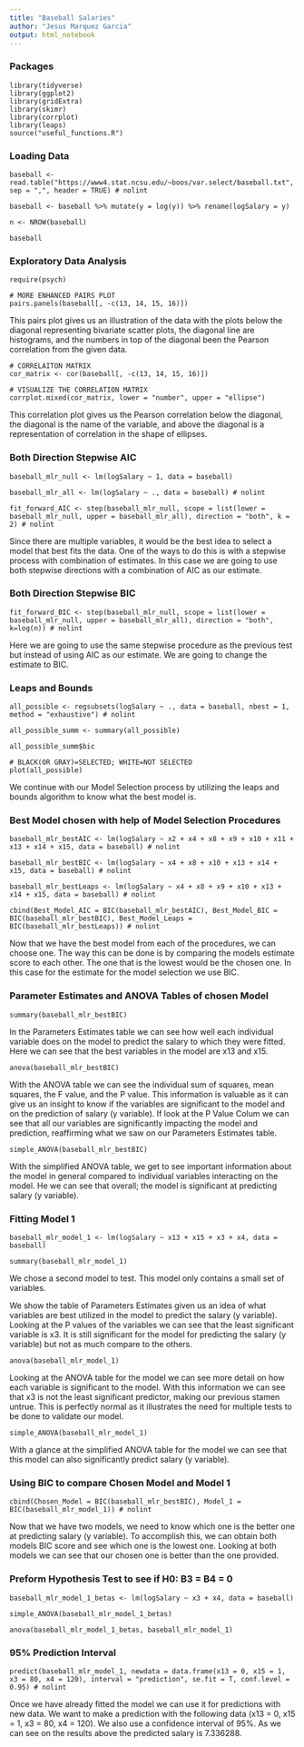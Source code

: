 ```yaml
---
title: "Baseball Salaries"
author: "Jesus Marquez Garcia"
output: html_notebook
---
```


### Packages
```{r, message = FALSE, warning = FALSE}
library(tidyverse)
library(ggplot2)
library(gridExtra)
library(skimr)
library(corrplot)
library(leaps)
source("useful_functions.R")
```

### Loading Data
```{r}
baseball <- read.table("https://www4.stat.ncsu.edu/~boos/var.select/baseball.txt", sep = ",", header = TRUE) # nolint

baseball <- baseball %>% mutate(y = log(y)) %>% rename(logSalary = y)

n <- NROW(baseball)

baseball
```

### Exploratory Data Analysis
```{r, message = FALSE, warning = FALSE}
require(psych)
```

```{r}
# MORE ENHANCED PAIRS PLOT
pairs.panels(baseball[, -c(13, 14, 15, 16)])
```

This pairs plot gives us an illustration of the data with the plots below the diagonal representing bivariate scatter plots, the diagonal line are histograms, and the numbers in top of the diagonal been the Pearson correlation from the given data.

```{r}
# CORRELAITON MATRIX
cor_matrix <- cor(baseball[, -c(13, 14, 15, 16)])

# VISUALIZE THE CORRELATION MATRIX
corrplot.mixed(cor_matrix, lower = "number", upper = "ellipse")
```

This correlation plot gives us the Pearson correlation below the diagonal, the diagonal is the name of the variable, and above the diagonal is a representation of correlation in the shape of ellipses.

### Both Direction Stepwise AIC 
```{r}
baseball_mlr_null <- lm(logSalary ~ 1, data = baseball)

baseball_mlr_all <- lm(logSalary ~ ., data = baseball) # nolint

fit_forward_AIC <- step(baseball_mlr_null, scope = list(lower = baseball_mlr_null, upper = baseball_mlr_all), direction = "both", k = 2) # nolint
```

Since there are multiple variables, it would be the best idea to select a model that best fits the data. One of the ways to do this is with a stepwise process with combination of estimates. In this case we are going to use both stepwise directions with a combination of AIC as our estimate.

### Both Direction Stepwise BIC
```{r}
fit_forward_BIC <- step(baseball_mlr_null, scope = list(lower = baseball_mlr_null, upper = baseball_mlr_all), direction = "both", k=log(n)) # nolint
```

Here we are going to use the same stepwise procedure as the previous test but instead of using AIC as our estimate. We are going to change the estimate to BIC.

### Leaps and Bounds
```{r}
all_possible <- regsubsets(logSalary ~ ., data = baseball, nbest = 1, method = "exhaustive") # nolint

all_possible_summ <- summary(all_possible)

all_possible_summ$bic

# BLACK(OR GRAY)=SELECTED; WHITE=NOT SELECTED
plot(all_possible)
```

We continue with our Model Selection process by utilizing the leaps and bounds algorithm to know what the best model is.

### Best Model chosen with help of Model Selection Procedures
```{r}
baseball_mlr_bestAIC <- lm(logSalary ~ x2 + x4 + x8 + x9 + x10 + x11 + x13 + x14 + x15, data = baseball) # nolint

baseball_mlr_bestBIC <- lm(logSalary ~ x4 + x8 + x10 + x13 + x14 + x15, data = baseball) # nolint

baseball_mlr_bestLeaps <- lm(logSalary ~ x4 + x8 + x9 + x10 + x13 + x14 + x15, data = baseball) # nolint

cbind(Best_Model_AIC = BIC(baseball_mlr_bestAIC), Best_Model_BIC = BIC(baseball_mlr_bestBIC), Best_Model_Leaps = BIC(baseball_mlr_bestLeaps)) # nolint
```

Now that we have the best model from each of the procedures, we can choose one. The way this can be done is by comparing the models estimate score to each other. The one that is the lowest would be the chosen one. In this case for the estimate for the model selection we use BIC. 

###  Parameter Estimates and ANOVA Tables of chosen Model
```{r}
summary(baseball_mlr_bestBIC)
```

In the Parameters Estimates table we can see how well each individual variable does on the model to predict the salary to which they were fitted. Here we can see that the best variables in the model are x13 and x15.

```{r}
anova(baseball_mlr_bestBIC)
```

With the ANOVA table we can see the individual sum of squares, mean squares, the F value, and the P value. This information is valuable as it can give us an insight to know if the variables are significant to the model and on the prediction of salary (y variable). If look at the P Value Colum we can see that all our variables are significantly impacting the model and prediction, reaffirming what we saw on our Parameters Estimates table.

```{r}
simple_ANOVA(baseball_mlr_bestBIC)
```

With the simplified ANOVA table, we get to see important information about the model in general compared to individual variables interacting on the model. He we can see that overall; the model is significant at predicting salary (y variable).

### Fitting Model 1
```{r}
baseball_mlr_model_1 <- lm(logSalary ~ x13 + x15 + x3 + x4, data = baseball)

summary(baseball_mlr_model_1)
```

We chose a second model to test. This model only contains a small set of variables.

We show the table of Parameters Estimates given us an idea of what variables are best utilized in the model to predict the salary (y variable). Looking at the P values of the variables we can see that the least significant variable is x3. It is still significant for the model for predicting the salary (y variable) but not as much compare to the others.

```{r}
anova(baseball_mlr_model_1)
```

Looking at the ANOVA table for the model we can see more detail on how each variable is significant to the model. With this information we can see that x3 is not the least significant predictor, making our previous stamen untrue. This is perfectly normal as it illustrates the need for multiple tests to be done to validate our model.

```{r}
simple_ANOVA(baseball_mlr_model_1)
```

With a glance at the simplified ANOVA table for the model we can see that this model can also significantly predict salary (y variable).

### Using BIC to compare Chosen Model and Model 1
```{r}
cbind(Chosen_Model = BIC(baseball_mlr_bestBIC), Model_1 = BIC(baseball_mlr_model_1)) # nolint
```

Now that we have two models, we need to know which one is the better one at predicting salary (y variable). To accomplish this, we can obtain both models BIC score and see which one is the lowest one. Looking at both models we can see that our chosen one is better than the one provided.

### Preform Hypothesis Test to see if H0: B3 = B4 = 0
```{r}
baseball_mlr_model_1_betas <- lm(logSalary ~ x3 + x4, data = baseball)

simple_ANOVA(baseball_mlr_model_1_betas)

anova(baseball_mlr_model_1_betas, baseball_mlr_model_1)
```

### 95% Prediction Interval
```{r}
predict(baseball_mlr_model_1, newdata = data.frame(x13 = 0, x15 = 1, x3 = 80, x4 = 120), interval = "prediction", se.fit = T, conf.level = 0.95) # nolint
```

Once we have already fitted the model we can use it for predictions with new data. We want to make a prediction with the following data (x13 = 0, x15 = 1, x3 = 80, x4 = 120). We also use a confidence interval of 95%. As we can see on the results above the predicted salary is 7.336288.
